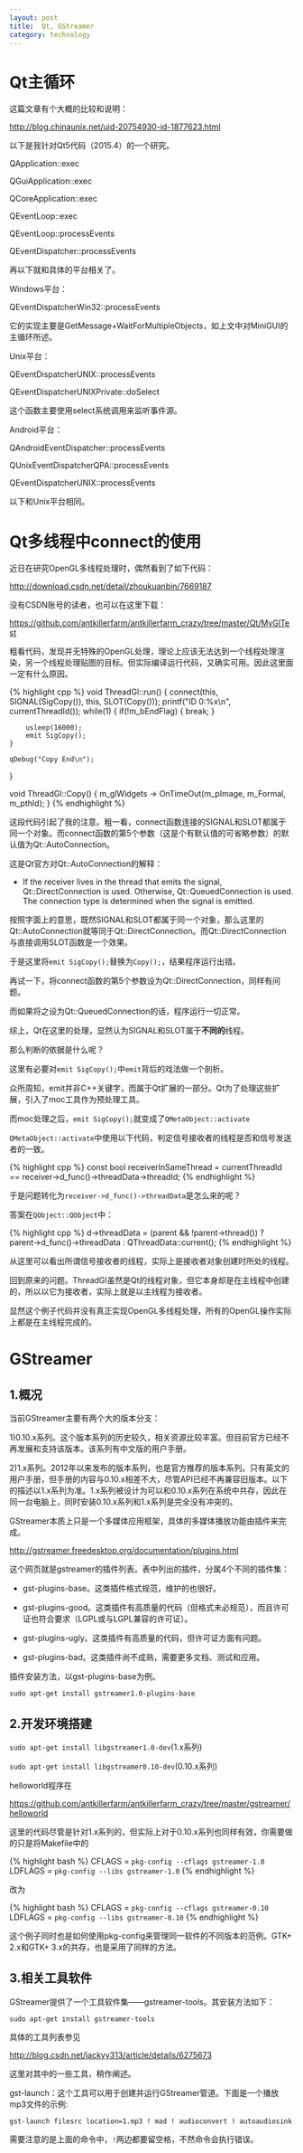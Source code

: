 ```yaml
---
layout: post
title:  Qt, GStreamer
category: technology 
---
```


# Qt主循环

这篇文章有个大概的比较和说明：

http://blog.chinaunix.net/uid-20754930-id-1877623.html

以下是我针对Qt5代码（2015.4）的一个研究。

QApplication::exec

QGuiApplication::exec

QCoreApplication::exec

QEventLoop::exec

QEventLoop::processEvents

QEventDispatcher::processEvents

再以下就和具体的平台相关了。

Windows平台：

QEventDispatcherWin32::processEvents

它的实现主要是GetMessage+WaitForMultipleObjects，如上文中对MiniGUI的主循环所述。

Unix平台：

QEventDispatcherUNIX::processEvents

QEventDispatcherUNIXPrivate::doSelect

这个函数主要使用select系统调用来监听事件源。

Android平台：

QAndroidEventDispatcher::processEvents

QUnixEventDispatcherQPA::processEvents

QEventDispatcherUNIX::processEvents

以下和Unix平台相同。

# Qt多线程中connect的使用

近日在研究OpenGL多线程处理时，偶然看到了如下代码：

http://download.csdn.net/detail/zhoukuanbin/7669187

没有CSDN账号的读者，也可以在这里下载：

https://github.com/antkillerfarm/antkillerfarm_crazy/tree/master/Qt/MyGlTest

粗看代码，发现并无特殊的OpenGL处理，理论上应该无法达到一个线程处理渲染，另一个线程处理贴图的目标。但实际编译运行代码，又确实可用。因此这里面一定有什么原因。

{% highlight cpp %}
void ThreadGl::run()
{
    connect(this, SIGNAL(SigCopy()), this, SLOT(Copy()));
    printf("ID 0:%x\n", currentThreadId());
    while(1)
    {
        if(!m_bEndFlag)
        {
            break;
        }

        usleep(16000);
        emit SigCopy();
    }

    qDebug("Copy End\n");
}

void ThreadGl::Copy()
{
    m_glWidgets -> OnTimeOut(m_pImage, m_Formal, m_pthId);
}
{% endhighlight %}

这段代码引起了我的注意。粗一看，connect函数连接的SIGNAL和SLOT都属于同一个对象。而connect函数的第5个参数（这是个有默认值的可省略参数）的默认值为Qt::AutoConnection。

这是Qt官方对Qt::AutoConnection的解释：

* If the receiver lives in the thread that emits the signal, Qt::DirectConnection is used. Otherwise, Qt::QueuedConnection is used. The connection type is determined when the signal is emitted.

按照字面上的意思，既然SIGNAL和SLOT都属于同一个对象，那么这里的Qt::AutoConnection就等同于Qt::DirectConnection。而Qt::DirectConnection与直接调用SLOT函数是一个效果。

于是这里将`emit SigCopy();`替换为`Copy();`，结果程序运行出错。

再试一下，将connect函数的第5个参数设为Qt::DirectConnection，同样有问题。

而如果将之设为Qt::QueuedConnection的话，程序运行一切正常。

综上，Qt在这里的处理，显然认为SIGNAL和SLOT属于**不同的**线程。

那么判断的依据是什么呢？

这里有必要对`emit SigCopy();`中`emit`背后的戏法做一个剖析。

众所周知，emit并非C++关键字，而属于Qt扩展的一部分。Qt为了处理这些扩展，引入了moc工具作为预处理工具。

而moc处理之后，`emit SigCopy();`就变成了`QMetaObject::activate`

`QMetaObject::activate`中使用以下代码，判定信号接收者的线程是否和信号发送者的一致。

{% highlight cpp %}
const bool receiverInSameThread = currentThreadId == receiver->d_func()->threadData->threadId;
{% endhighlight %}

于是问题转化为`receiver->d_func()->threadData`是怎么来的呢？

答案在`QObject::QObject`中：

{% highlight cpp %}
d->threadData = (parent && !parent->thread()) ? parent->d_func()->threadData : QThreadData::current();
{% endhighlight %}

从这里可以看出所谓信号接收者的线程，实际上是接收者对象创建时所处的线程。

回到原来的问题。ThreadGl虽然是Qt的线程对象，但它本身却是在主线程中创建的，所以以它为接收者，实际上就是以主线程为接收者。

显然这个例子代码并没有真正实现OpenGL多线程处理，所有的OpenGL操作实际上都是在主线程完成的。

# GStreamer

## 1.概况

当前GStreamer主要有两个大的版本分支：

1)0.10.x系列。这个版本系列的历史较久，相关资源比较丰富。但目前官方已经不再发展和支持该版本。该系列有中文版的用户手册。

2)1.x系列。2012年以来发布的版本系列，也是官方推荐的版本系列。只有英文的用户手册，但手册的内容与0.10.x相差不大，尽管API已经不再兼容旧版本。以下的描述以1.x系列为准。1.x系列被设计为可以和0.10.x系列在系统中共存，因此在同一台电脑上，同时安装0.10.x系列和1.x系列是完全没有冲突的。

GStreamer本质上只是一个多媒体应用框架，具体的多媒体播放功能由插件来完成。

http://gstreamer.freedesktop.org/documentation/plugins.html

这个网页就是gstreamer的插件列表。表中列出的插件，分属4个不同的插件集：

* gst-plugins-base。这类插件格式规范，维护的也很好。

* gst-plugins-good。这类插件有高质量的代码（但格式未必规范），而且许可证也符合要求（LGPL或与LGPL兼容的许可证）。

* gst-plugins-ugly。这类插件有高质量的代码，但许可证方面有问题。

* gst-plugins-bad。这类插件尚不成熟，需要更多文档、测试和应用。

插件安装方法，以gst-plugins-base为例。

`sudo apt-get install gstreamer1.0-plugins-base`

## 2.开发环境搭建

`sudo apt-get install libgstreamer1.0-dev`(1.x系列)

`sudo apt-get install libgstreamer0.10-dev`(0.10.x系列)

helloworld程序在

https://github.com/antkillerfarm/antkillerfarm_crazy/tree/master/gstreamer/helloworld

这里的代码尽管是针对1.x系列的，但实际上对于0.10.x系列也同样有效，你需要做的只是将Makefile中的

{% highlight bash %}
CFLAGS = `pkg-config --cflags gstreamer-1.0`
LDFLAGS = `pkg-config --libs gstreamer-1.0`
{% endhighlight %}

改为

{% highlight bash %}
CFLAGS = `pkg-config --cflags gstreamer-0.10`
LDFLAGS = `pkg-config --libs gstreamer-0.10`
{% endhighlight %}

这个例子同时也是如何使用pkg-config来管理同一软件的不同版本的范例。GTK+ 2.x和GTK+ 3.x的共存，也是采用了同样的方法。

## 3.相关工具软件

GStreamer提供了一个工具软件集——gstreamer-tools。其安装方法如下：

`sudo apt-get install gstreamer-tools`

具体的工具列表参见

http://blog.csdn.net/jackyy313/article/details/6275673

这里对其中的一些工具，稍作阐述。

gst-launch：这个工具可以用于创建并运行GStreamer管道。下面是一个播放mp3文件的示例:

`gst-launch filesrc location=1.mp3 ! mad ! audioconvert ! autoaudiosink`

需要注意的是上面的命令中，`!`两边都要留空格，不然命令会执行错误。

